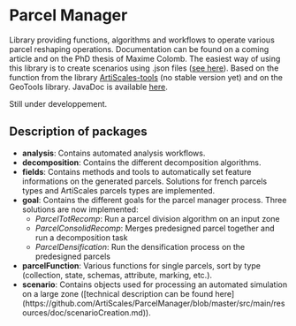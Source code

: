 # Parcel Manager

Library providing functions, algorithms and workflows to operate various parcel reshaping operations.
Documentation can be found on a coming article and on the PhD thesis of Maxime Colomb.
The easiest way of using this library is to create scenarios using .json files ([see here](https://github.com/ArtiScales/ParcelManager/blob/master/src/main/resources/doc/scenarioCreation.md)).
Based on the function from the library [ArtiScales-tools](https://github.com/ArtiScales/ArtiScales-tools) (no stable version yet) and on the GeoTools library.
JavaDoc is available [here](https://artiscales.github.io/javadoc/ParcelManager/).

Still under developpement.

## Description of packages

<ul>
<li><b>analysis</b>: Contains automated analysis workflows.</li>
<li><b>decomposition</b>: Contains the different decomposition algorithms.</li>
<li><b>fields</b>: Contains methods and tools to automatically set feature informations on the generated parcels. Solutions for french parcels types and ArtiScales parcels types are implemented.</li>
<li><b>goal</b>: Contains the different goals for the parcel manager process. Three solutions are now implemented: 
    <ul>
        <li><i>ParcelTotRecomp</i>: Run a parcel division algorithm on an input zone</li>
        <li><i>ParcelConsolidRecomp</i>: Merges predesigned parcel together and run a decomposition task</li>
        <li><i>ParcelDensification</i>: Run the densification process on the predesigned parcels</li>
    </ul>
</li>
<li><b>parcelFunction</b>: Various functions for single parcels, sort by type (collection, state, schemas, attribute, marking, etc.).</li>
<li><b>scenario</b>: Contains objects used for processing an automated simulation on a large zone ([technical description can be found here](https://github.com/ArtiScales/ParcelManager/blob/master/src/main/resources/doc/scenarioCreation.md)).</li>
</ul>
